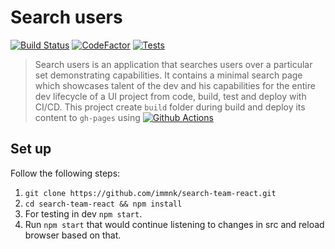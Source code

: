 # Search users

[![Build Status](https://github.com/immnk/search-team-react/actions/workflows/build_and_test.yml/badge.svg)](https://github.com/immnk/search-team-react/actions/workflows/build_and_test.yml) [![CodeFactor](https://www.codefactor.io/repository/github/immnk/search-team-react/badge)](https://www.codefactor.io/repository/github/immnk/search-team-react) [![Tests](https://img.shields.io/badge/tests-covered-brightgreen.svg)](https://github.com/immnk/search-team-react/issues)

> Search users is an application that searches users over a particular set demonstrating capabilities. It contains a minimal search page which showcases talent of the dev and his capabilities for the entire dev lifecycle of a UI project from code, build, test and deploy with CI/CD. This project create `build` folder during build and deploy its content to `gh-pages` using [![Github Actions](https://img.shields.io/badge/GitHubActions-enabled-brightgreen.svg)](https://github.com/immnk/search-team-react/actions/workflows/build_and_deploy.yml)

## Set up

Follow the following steps:

1. `git clone https://github.com/immnk/search-team-react.git`
2. `cd search-team-react && npm install`
3. For testing in dev `npm start`.
4. Run `npm start` that would continue listening to changes in src and reload browser based on that.
